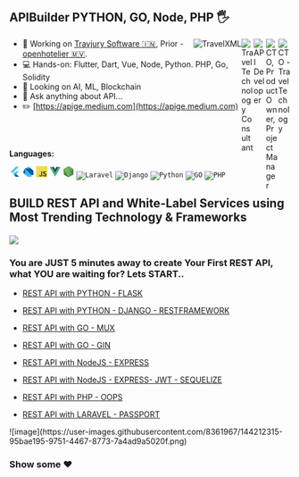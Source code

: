 ## APIBuilder PYTHON, GO, Node, PHP :raised_hand_with_fingers_splayed:

<a href="https://linkedin.com/in/travel-technology-cto" target=”_blank”>
<img align="right" alt="CTO - Travel Technology" width="22px" src="https://cdn.jsdelivr.net/npm/simple-icons@v3/icons/linkedin.svg" />
</a>
<a href="https://medium.com/@apige" target=”_blank”>
<img align="right" alt="CTO, Product Owner, Project Manager" width="22px" src="https://cdn.jsdelivr.net/npm/simple-icons@v3/icons/medium.svg" />
</a>
<a href="https://twitter.com/htngapi" target=”_blank”>
<img align="right" alt="API Developer" width="22px" src="https://cdn.jsdelivr.net/npm/simple-icons@v3/icons/twitter.svg" />
</a>

<a href="https://github.com/TravelXML" target=”_blank”>
<img align="right" alt="Travel Technology Consultant" width="22px" src="https://cdn.jsdelivr.net/npm/simple-icons@v3/icons/github.svg" />
</a>


<img src="https://komarev.com/ghpvc/?username=TravelXML&label=Views&color=blue&style=plastic" alt="TravelXML" align="right" /> 

- :necktie: Working on [Travjury Software :india:](https://www.travjury.com/), Prior  - [openhotelier :maldives:](https://www.openhotelier.com/).
- :computer: Hands-on: Flutter, Dart, Vue, Node, Python. PHP, Go, Solidity 
- :goggles: Looking on AI, ML, Blockchain
- :dart: Ask anything about API...
- ✏️ [https://apige.medium.com](https://apige.medium.com)


<br/>
<br/>


**Languages:**  

<code><img height="20" src="https://raw.githubusercontent.com/github/explore/80688e429a7d4ef2fca1e82350fe8e3517d3494d/topics/flutter/flutter.png" title ="Flutter"></code>
<code><img height="20" src="https://raw.githubusercontent.com/github/explore/80688e429a7d4ef2fca1e82350fe8e3517d3494d/topics/dart/dart.png" title ="Dart"></code>
<code><img height="20" src="https://raw.githubusercontent.com/github/explore/80688e429a7d4ef2fca1e82350fe8e3517d3494d/topics/javascript/javascript.png" title ="Javascript"></code>
<code><img height="20" src="https://raw.githubusercontent.com/github/explore/80688e429a7d4ef2fca1e82350fe8e3517d3494d/topics/vue/vue.png" title ="VUE"></code>
<code><img height="20" src="https://raw.githubusercontent.com/github/explore/80688e429a7d4ef2fca1e82350fe8e3517d3494d/topics/nodejs/nodejs.png" title ="NODE"></code> 
<code><img height="20" src="https://user-images.githubusercontent.com/8361967/138249015-3c9dbdc7-30ba-42f2-9498-c0931c50cf5e.png" title ="Laravel"></code> 
<code><img height="20" src="https://user-images.githubusercontent.com/8361967/138249446-5716f1d9-0761-435c-827d-b05cba209327.png" title ="Django"></code> 
<code><img height="20" src="https://user-images.githubusercontent.com/8361967/138249923-30a097b8-11eb-48a6-af15-078c7d6659a9.png" title ="Python"></code> 
<code><img height="20" src="https://user-images.githubusercontent.com/8361967/138250432-71d9a112-d037-442f-873c-4aea29bb952e.png" title ="GO"></code> 
<code><img height="20" src="https://user-images.githubusercontent.com/8361967/138253104-57a7783c-7b51-4083-a8c6-071ddcf366a1.png" title ="PHP"></code> 




## BUILD REST API and White-Label Services using Most Trending Technology & Frameworks

<a href="https://github.com/TravelXML/REST-API-WITH-PYTHON-PHP-NODEJS-GO-DJANGO-LARAVEL-LUMEN-Examples/" target=”_blank”>
  <img align="center" src="https://github.com/TravelXML/REST-API-WITH-PYTHON-PHP-NODEJS-GO-DJANGO-LARAVEL-LUMEN-Examples/blob/main/images/Build%20REST%20api.png" />

</a>

### You are JUST 5 minutes away to create Your First REST API, what YOU are waiting for? Lets START..

* [REST API with PYTHON - FLASK](https://github.com/TravelXML/REST-API-WITH-PYTHON-PHP-NODEJS-GO-DJANGO-LARAVEL-LUMEN-Examples/tree/main/PYTHON)
* [REST API with PYTHON - DJANGO - RESTFRAMEWORK](https://github.com/TravelXML/REST-API-WITH-PYTHON-PHP-NODEJS-GO-DJANGO-LARAVEL-LUMEN-Examples/tree/main/PYTHON-DJANGO-REST-FRAMEWORK)
* [REST API with GO - MUX](https://github.com/TravelXML/REST-API-WITH-PYTHON-PHP-NODEJS-GO-DJANGO-LARAVEL-LUMEN-Examples/tree/main/GOLANG-MUX)  

* [REST API with GO - GIN](https://github.com/TravelXML/REST-API-WITH-PYTHON-PHP-NODEJS-GO-DJANGO-LARAVEL-LUMEN-Examples/tree/main/GOLANG-GIN)
* [REST API with NodeJS - EXPRESS](https://github.com/TravelXML/REST-API-WITH-PYTHON-PHP-NODEJS-GO-DJANGO-LARAVEL-LUMEN-Examples/tree/main/NODEJS-EXPRESS-MYSQL)
* [REST API with NodeJS - EXPRESS- JWT - SEQUELlZE](https://github.com/TravelXML/REST-API-WITH-PYTHON-PHP-NODEJS-GO-DJANGO-LARAVEL-LUMEN-Examples/tree/main/NODEJS-EXPRESS-SEQUELlZE-JWT-AUTH)
* [REST API with PHP - OOPS](https://github.com/TravelXML/REST-API-WITH-PYTHON-PHP-NODEJS-GO-DJANGO-LARAVEL-LUMEN-Examples/tree/main/PHP-OOPS)  
* [REST API with LARAVEL - PASSPORT](https://github.com/TravelXML/REST-API-WITH-PYTHON-PHP-NODEJS-GO-DJANGO-LARAVEL-LUMEN-Examples/tree/main/LARAVEL-PASSPORT)  

<!--<a href="https://github.com/TravelXML">
  <img align="center" src="https://github-readme-stats.vercel.app/api/top-langs/?username=TravelXML&theme=light&hide_langs_below=1" />
</a>
<a href="https://github.com/TravelXML">
 <img align="center" src="https://github-readme-stats.vercel.app/api?username=TravelXML&show_icons=true&theme=light&line_height=40" alt="API Developer's github stats"/>
</a>-->
<div>
![image](https://user-images.githubusercontent.com/8361967/144212315-95bae195-9751-4467-8773-7a4ad9a5020f.png)

### Show some :hearts:
</div>
